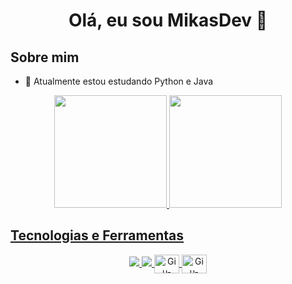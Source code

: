 <h1 align="center">Olá, eu sou MikasDev 👋</h1>

## Sobre mim
- 🔭 Atualmente estou estudando Python e Java
<div align="center">
  <a href="https://github.com/MikasDev">
  <img height="180em" src="https://github-readme-stats.vercel.app/api?username=MikasDev&show_icons=true&theme=dracula&include_all_commits=true&count_private=true"/>
  <img height="180em" src="https://github-readme-stats.vercel.app/api/top-langs/?username=rafaballerini&layout=compact&langs_count=7&theme=dracula"/>
</div>

## Tecnologias e Ferramentas
<p align="center">
  <img src="https://img.shields.io/badge/-Python-black?style=flat-square&logo=python" />
  <img src="https://img.shields.io/badge/-Java-red?style=flat-square&logo=java&logoColor=white" />
  <img align="center" alt="Giu-html" height="30" width="40" src="https://cdn.jsdelivr.net/gh/devicons/devicon/icons/html5/html5-plain.svg">
  <img align="center" alt="Giu-CSS" height="30" width="40" src="https://cdn.jsdelivr.net/gh/devicons/devicon/icons/css3/css3-original.svg">
</p>


 
 
